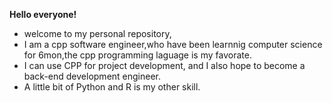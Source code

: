 **Hello everyone!**
- welcome to my personal repository,
- I am a cpp software engineer,who have been learnnig computer science for 6mon,the cpp programming laguage is my favorate.
- I can use CPP for project development, and I also hope to become a back-end development engineer.
- A little bit of Python and R is my other skill.
